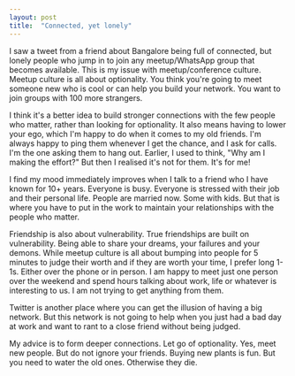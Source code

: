 ```yaml
---
layout: post
title:  "Connected, yet lonely"
---
```


I saw a tweet from a friend about Bangalore being full of connected, but lonely people who jump in to join any meetup/WhatsApp group that becomes available. This is my issue with meetup/conference culture. Meetup culture is all about optionality. You think you're going to meet someone new who is cool or can help you build your network. You want to join groups with 100 more strangers.

I think it's a better idea to build stronger connections with the few people who matter, rather than looking for optionality. It also means having to lower your ego, which I'm happy to do when it comes to my old friends. I'm always happy to ping them whenever I get the chance, and I ask for calls. I'm the one asking them to hang out. Earlier, I used to think, "Why am I making the effort?" But then I realised it's not for them. It's for me!

I find my mood immediately improves when I talk to a friend who I have known for 10+ years. Everyone is busy. Everyone is stressed with their job and their personal life. People are married now. Some with kids. But that is where you have to put in the work to maintain your relationships with the people who matter.

Friendship is also about vulnerability. True friendships are built on vulnerability. Being able to share your dreams, your failures and your demons. While meetup culture is all about bumping into people for 5 minutes to judge their worth and if they are worth your time, I prefer long 1-1s. Either over the phone or in person. I am happy to meet just one person over the weekend and spend hours talking about work, life or whatever is interesting to us. I am not trying to get anything from them.

Twitter is another place where you can get the illusion of having a big network. But this network is not going to help when you just had a bad day at work and want to rant to a close friend without being judged.

My advice is to form deeper connections. Let go of optionality. Yes, meet new people. But do not ignore your friends. Buying new plants is fun. But you need to water the old ones. Otherwise they die.
